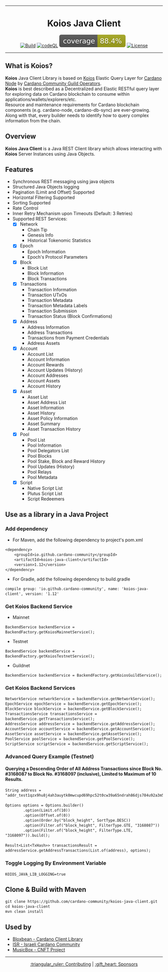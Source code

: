 <div align="center">
    <hr/>
        <h1 align="center" style="border-bottom: none">Koios Java Client</h1>

[![Build](https://github.com/cardano-community/koios-java-client/actions/workflows/maven.yml/badge.svg)](https://github.com/cardano-community/koios-java-client/actions/workflows/.github/workflows/maven.yml)
[![codeQL](https://github.com/cardano-community/koios-java-client/actions/workflows/codeql-analysis.yml/badge.svg)](https://github.com/cardano-community/koios-java-client/actions/workflows/.github/workflows/codeql-analysis.yml)
[![Coverage](.github/badges/jacoco.svg)](https://github.com/cardano-community/koios-java-client/actions/workflows/.github/workflows/maven.yml)
[![License](https://img.shields.io:/github/license/cardano-community/koios-java-client?color=blue&label=license)](https://opensource.org/licenses/Apache-2.0)
<hr/>
</div>

## What is Koios?
**Koios** Java Client Library is based on [Koios](https://www.koios.rest/) Elastic Query Layer for [Cardano Node](https://github.com/input-output-hk/cardano-node/) by [Cardano Community Guild Operators](https://github.com/cardano-community). <br>
**Koios** is best described as a Decentralized and Elastic RESTful query layer for exploring data on Cardano blockchain to consume within applications/wallets/explorers/etc. <br>
Resource and maintenance requirements for Cardano blockchain components (e.g. cardano-node, cardano-db-sync) are ever-growing. Along with that, every builder needs to identify how to query complex information from the chain.

## Overview
**Koios Java Client** is a Java REST Client library which allows interacting with **Koios** Server Instances using Java Objects.

## Features
- Synchronous REST messaging using java objects
- Structured Java Objects logging
- Pagination (Limit and Offset) Supported
- Horizontal Filtering Supported
- Sorting Supported
- Rate Control
- Inner Retry Mechanism upon Timeouts (Default: 3 Retries)
- Supported REST Services:
    - [x] Network
        - Chain Tip
        - Genesis Info
        - Historical Tokenomic Statistics
    - [x] Epoch
        - Epoch Information
        - Epoch's Protocol Parameters
    - [x] Block
        - Block List
        - Block Information
        - Block Transactions
    - [x] Transactions
        - Transaction Information
        - Transaction UTxOs
        - Transaction Metadata
        - Transaction Metadata Labels
        - Transaction Submission
        - Transaction Status (Block Confirmations)
    - [x] Address
        - Address Information
        - Address Transactions
        - Transactions from Payment Credentials
        - Address Assets
    - [x] Account
        - Account List
        - Account Information
        - Account Rewards
        - Account Updates (History)
        - Account Addresses
        - Account Assets
        - Account History
    - [x] Asset
        - Asset List
        - Asset Address List
        - Asset Information
        - Asset History
        - Asset Policy Information
        - Asset Summary
        - Asset Transaction History
    - [x] Pool
        - Pool List
        - Pool Information
        - Pool Delegators List
        - Pool Blocks
        - Pool Stake, Block and Reward History
        - Pool Updates (History)
        - Pool Relays
        - Pool Metadata
    - [x] Script
        - Native Script List
        - Plutus Script List
        - Script Redeemers

## Use as a library in a Java Project

### Add dependency

- For Maven, add the following dependency to project's pom.xml
```
<dependency>
    <groupId>io.github.cardano-community</groupId>
    <artifactId>koios-java-client</artifactId>
    <version>1.12</version>
</dependency>
```

- For Gradle, add the following dependency to build.gradle
```
compile group: 'io.github.cardano-community', name: 'koios-java-client', version: '1.12'
```

### Get Koios Backend Service
- Mainnet
```
BackendService backendService = BackendFactory.getKoiosMainnetService();
```

- Testnet
```
BackendService backendService = BackendFactory.getKoiosTestnetService();
```

- Guildnet
```
BackendService backendService = BackendFactory.getKoiosGuildService();
```

### Get Koios Backend Services
```
NetworkService networkService = backendService.getNetworkService();
EpochService epochService = backendService.getEpochService();
BlockService blockService = backendService.getBlockService();
TransactionsService transactionsService = backendService.getTransactionsService();
AddressService addressService = backendService.getAddressService();
AccountService accountService = backendService.getAccountService();
AssetService assetService = backendService.getAssetService();
PoolService poolService = backendService.getPoolService();
ScriptService scriptService = backendService.getScriptService();
```

### Advanced Query Example (Testnet)
#### Querying a Descending Order of All Address Transactions since Block No. #3168087 to Block No. #3168097 (inclusive), Limited to Maximum of 10 Results.
```
String address = "addr_test1qzx9hu8j4ah3auytk0mwcupd69hpc52t0cw39a65ndrah86djs784u92a3m5w475w3w35tyd6v3qumkze80j8a6h5tuqq5xe8y";

Options options = Options.builder()
        .option(Limit.of(10))
        .option(Offset.of(0))
        .option(Order.by("block_height", SortType.DESC))
        .option(Filter.of("block_height", FilterType.GTE, "3168087"))
        .option(Filter.of("block_height", FilterType.LTE, "3168097")).build();

Result<List<TxHash>> transactionsResult = addressService.getAddressTransactions(List.of(address), options);
```
### Toggle Logging By Environment Variable
```
KOIOS_JAVA_LIB_LOGGING=true
```
## Clone & Build with Maven
```
git clone https://github.com/cardano-community/koios-java-client.git
cd koios-java-client
mvn clean install
```

## Used by
* [Bloxbean - Cardano Client Library](https://github.com/bloxbean/cardano-client-lib)
* [ISR - Israeli Cardano Community](https://www.cardano-israel.com/)
* [MusicBox - CNFT Project](https://www.musicboxnft.com/)
<hr/>
<div align="center">

</div>

<p align="center">
<a href="CONTRIBUTING.md">:triangular_ruler: Contributing</a>
  |
<a href="SPONSORS.md">:gift_heart: Sponsors</a>
</p>
